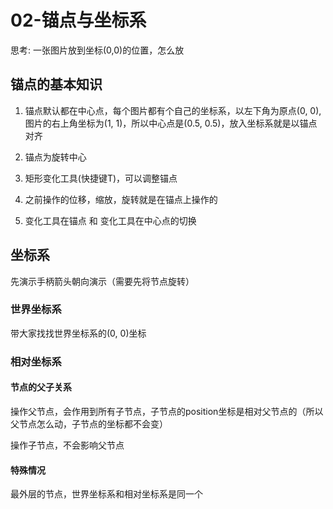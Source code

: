# 02-锚点与坐标系

思考: 一张图片放到坐标(0,0)的位置，怎么放

## 锚点的基本知识

1. 锚点默认都在中心点，每个图片都有个自己的坐标系，以左下角为原点(0, 0),图片的右上角坐标为(1, 1)，所以中心点是(0.5, 0.5)，放入坐标系就是以锚点对齐

2. 锚点为旋转中心

3. 矩形变化工具(快捷键T)，可以调整锚点

4. 之前操作的位移，缩放，旋转就是在锚点上操作的

5. 变化工具在锚点 和 变化工具在中心点的切换

## 坐标系

先演示手柄箭头朝向演示（需要先将节点旋转）

### 世界坐标系

带大家找找世界坐标系的(0, 0)坐标

### 相对坐标系

#### 节点的父子关系

操作父节点，会作用到所有子节点，子节点的position坐标是相对父节点的（所以父节点怎么动，子节点的坐标都不会变）

操作子节点，不会影响父节点

#### 特殊情况

最外层的节点，世界坐标系和相对坐标系是同一个
